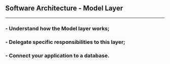 ## Software Architecture - Model Layer

<hr />

### - Understand how the Model layer works;

### - Delegate specific responsibilities to this layer;

### - Connect your application to a database.
